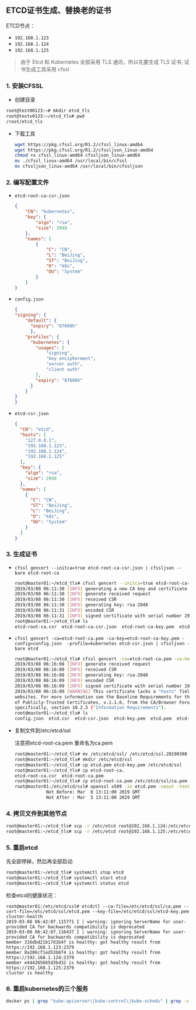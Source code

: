 ## ETCD证书生成、替换老的证书

ETCD节点：

- `192.168.1.123`
- `192.168.1.124`
- `192.168.1.125`

> 由于 Etcd 和 Kubernetes 全部采用 TLS 通讯，所以先要生成 TLS 证书, 证书生成工具采用 cfssl



### 1. 安装CFSSL

- 创建目录

```bash
root@test00123:~# mkdir etcd_tls
root@testv0123:~/etcd_tls# pwd
/root/etcd_tls
```

- 下载工具

  ```bash
  wget https://pkg.cfssl.org/R1.2/cfssl_linux-amd64
  wget https://pkg.cfssl.org/R1.2/cfssljson_linux-amd64
  chmod +x cfssl_linux-amd64 cfssljson_linux-amd64
  mv ./cfssl_linux-amd64 /usr/local/bin/cfssl
  mv cfssljson_linux-amd64 /usr/local/bin/cfssljson
  ```


### 2. 编写配置文件

 - `etcd-root-ca-csr.json`

   ```json
   {
       "CN": "kubernetes",
       "key": {
           "algo": "rsa",
           "size": 2048
       },
       "names": [
           {
               "C": "CN",
               "L": "BeiJing",
               "ST": "BeiJing",
               "O": "k8s",
               "OU": "System"
           }
       ]
   }
   ```

 - `config.json`

   ```json
   {
   "signing": {
       "default": {
         "expiry": "87600h"
         },
       "profiles": {
         "kubernetes": {
           "usages": [
               "signing",
               "key encipherment",
               "server auth",
               "client auth"
           ],
           "expiry": "87600h"
         }
       }
   }
   }
   ```

 - `etcd-csr.json`

   ```json
   {
     "CN": "etcd",
     "hosts": [
       "127.0.0.1",
       "192.168.1.123",
       "192.168.1.124",
       "192.168.1.125"
     ],
     "key": {
       "algo": "rsa",
       "size": 2048
     },
     "names": [
       {
         "C": "CN",
         "ST": "BeiJing",
         "L": "BeiJing",
         "O": "k8s",
         "OU": "System"
       }
     ]
   }
   ```



### 3. 生成证书

- `cfssl gencert --initca=true etcd-root-ca-csr.json | cfssljson --bare etcd-root-ca`

  ```bash
  root@master01:~/etcd_tls# cfssl gencert --initca=true etcd-root-ca-csr.json | cfssljson --bare etcd-root-ca
  2019/03/08 06:11:30 [INFO] generating a new CA key and certificate from CSR
  2019/03/08 06:11:30 [INFO] generate received request
  2019/03/08 06:11:30 [INFO] received CSR
  2019/03/08 06:11:30 [INFO] generating key: rsa-2048
  2019/03/08 06:11:31 [INFO] encoded CSR
  2019/03/08 06:11:31 [INFO] signed certificate with serial number 295186018993526857824105707690382846682584297847
  root@master01:~/etcd_tls# ls
  etcd-root-ca.csr  etcd-root-ca-csr.json  etcd-root-ca-key.pem  etcd-root-ca.pem
  ```

- `cfssl gencert -ca=etcd-root-ca.pem -ca-key=etcd-root-ca-key.pem -config=config.json  -profile=kubernetes etcd-csr.json | cfssljson -bare etcd`

  ```bash
  root@master01:~/etcd_tls# cfssl gencert -ca=etcd-root-ca.pem -ca-key=etcd-root-ca-key.pem -config=config.json  -profile=kubernetes etcd-csr.json | cfssljson -bare etcd
  2019/03/08 06:16:08 [INFO] generate received request
  2019/03/08 06:16:08 [INFO] received CSR
  2019/03/08 06:16:08 [INFO] generating key: rsa-2048
  2019/03/08 06:16:09 [INFO] encoded CSR
  2019/03/08 06:16:09 [INFO] signed certificate with serial number 196558702689292864383631774898198102788746044045
  2019/03/08 06:16:09 [WARNING] This certificate lacks a "hosts" field. This makes it unsuitable for
  websites. For more information see the Baseline Requirements for the Issuance and Management
  of Publicly-Trusted Certificates, v.1.1.6, from the CA/Browser Forum (https://cabforum.org);
  specifically, section 10.2.3 ("Information Requirements").
  root@master01:~/etcd_tls# ls
  config.json  etcd.csr  etcd-csr.json  etcd-key.pem  etcd.pem  etcd-root-ca.csr  etcd-root-ca-csr.json  etcd-root-ca-key.pem  etcd-root-ca.pem
  ```

- 复制文件到/etc/etcd/ssl

  注意把etcd-root-ca.pem 重命名为ca.pem

  ```bash
  root@master01:~/etcd_tls# mv /etc/etcd/ssl/ /etc/etcd/ssl.20190308
  root@master01:~/etcd_tls# mkdir /etc/etcd/ssl
  root@master01:~/etcd_tls# cp etcd.pem etcd-key.pem /etc/etcd/ssl
  root@master01:~/etcd_tls# cp etcd-root-ca.
  etcd-root-ca.csr  etcd-root-ca.pem
  root@master01:~/etcd_tls# cp etcd-root-ca.pem /etc/etcd/ssl/ca.pem
  root@master01:/etc/etcd/ssl# openssl x509 -in etcd.pem -noout -text |grep ' Not '
              Not Before: Mar  8 13:11:00 2019 GMT
              Not After : Mar  5 13:11:00 2029 GMT
  ```

### 4. 拷贝文件到其他节点

```bash
root@master01:~/etcd_tls# scp -r /etc/etcd root@192.168.1.124:/etc/etcd/
root@master01:~/etcd_tls# scp -r /etc/etcd root@192.168.1.125:/etc/etcd/
```



### 5. 重启etcd

先全部停掉，然后再全部启动

```bash
root@master01:~/etcd_tls# systemctl stop etcd
root@master01:~/etcd_tls# systemctl start etcd
root@master01:~/etcd_tls# systemctl status etcd
```

检查etcd的健康状况：

```
root@master01:/etc/etcd/ssl# etcdctl --ca-file=/etc/etcd/ssl/ca.pem --cert-file=/etc/etcd/ssl/etcd.pem --key-file=/etc/etcd/ssl/etcd-key.pem  cluster-health
2019-03-08 06:42:07.115771 I | warning: ignoring ServerName for user-provided CA for backwards compatibility is deprecated
2019-03-08 06:42:07.116437 I | warning: ignoring ServerName for user-provided CA for backwards compatibility is deprecated
member 316dbd21b17d1b4f is healthy: got healthy result from https://192.168.1.123:2379
member 8a206cf1ed53b6f4 is healthy: got healthy result from https://192.168.1.124:2379
member e444265665d3bd32 is healthy: got healthy result from https://192.168.1.125:2379
cluster is healthy
```



### 6. 重启kubernetes的三个服务

```bash
docker ps | grep "kube-apiserver\|kube-control\|kube-schedu" | grep -v "pause" | awk '{print $1}' | xargs docker restart
```



